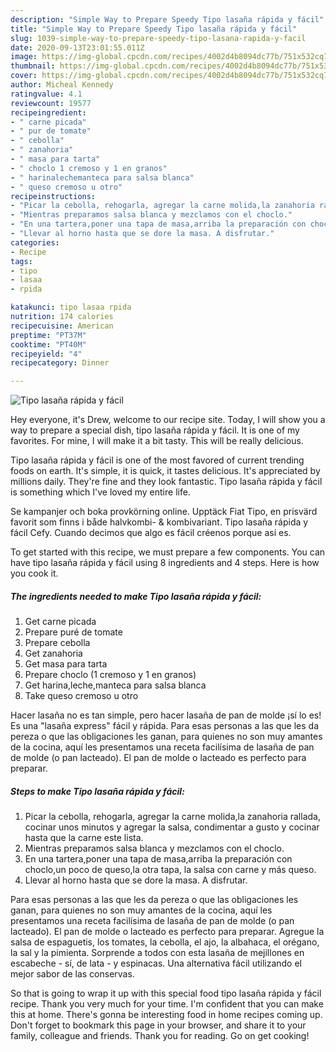 ```yaml
---
description: "Simple Way to Prepare Speedy Tipo lasaña rápida y fácil"
title: "Simple Way to Prepare Speedy Tipo lasaña rápida y fácil"
slug: 1039-simple-way-to-prepare-speedy-tipo-lasana-rapida-y-facil
date: 2020-09-13T23:01:55.011Z
image: https://img-global.cpcdn.com/recipes/4002d4b8094dc77b/751x532cq70/tipo-lasana-rapida-y-facil-foto-principal.jpg
thumbnail: https://img-global.cpcdn.com/recipes/4002d4b8094dc77b/751x532cq70/tipo-lasana-rapida-y-facil-foto-principal.jpg
cover: https://img-global.cpcdn.com/recipes/4002d4b8094dc77b/751x532cq70/tipo-lasana-rapida-y-facil-foto-principal.jpg
author: Micheal Kennedy
ratingvalue: 4.1
reviewcount: 19577
recipeingredient:
- " carne picada"
- " pur de tomate"
- " cebolla"
- " zanahoria"
- " masa para tarta"
- " choclo 1 cremoso y 1 en granos"
- " harinalechemanteca para salsa blanca"
- " queso cremoso u otro"
recipeinstructions:
- "Picar la cebolla, rehogarla, agregar la carne molida,la zanahoria rallada, cocinar unos minutos y agregar la salsa, condimentar a gusto y cocinar hasta que la carne este lista."
- "Mientras preparamos salsa blanca y mezclamos con el choclo."
- "En una tartera,poner una tapa de masa,arriba la preparación con choclo,un poco de queso,la otra tapa, la salsa con carne y más queso."
- "Llevar al horno hasta que se dore la masa. A disfrutar."
categories:
- Recipe
tags:
- tipo
- lasaa
- rpida

katakunci: tipo lasaa rpida 
nutrition: 174 calories
recipecuisine: American
preptime: "PT37M"
cooktime: "PT40M"
recipeyield: "4"
recipecategory: Dinner

---
```



![Tipo lasaña rápida y fácil](https://img-global.cpcdn.com/recipes/4002d4b8094dc77b/751x532cq70/tipo-lasana-rapida-y-facil-foto-principal.jpg)

Hey everyone, it's Drew, welcome to our recipe site. Today, I will show you a way to prepare a special dish, tipo lasaña rápida y fácil. It is one of my favorites. For mine, I will make it a bit tasty. This will be really delicious.

Tipo lasaña rápida y fácil is one of the most favored of current trending foods on earth. It's simple, it is quick, it tastes delicious. It's appreciated by millions daily. They're fine and they look fantastic. Tipo lasaña rápida y fácil is something which I've loved my entire life.

Se kampanjer och boka provkörning online. Upptäck Fiat Tipo, en prisvärd favorit som finns i både halvkombi- &amp; kombivariant. Tipo lasaña rápida y fácil Cefy. Cuando decimos que algo es fácil créenos porque así es.


To get started with this recipe, we must prepare a few components. You can have tipo lasaña rápida y fácil using 8 ingredients and 4 steps. Here is how you cook it.

<!--inarticleads1-->

##### The ingredients needed to make Tipo lasaña rápida y fácil:

1. Get  carne picada
1. Prepare  puré de tomate
1. Prepare  cebolla
1. Get  zanahoria
1. Get  masa para tarta
1. Prepare  choclo (1 cremoso y 1 en granos)
1. Get  harina,leche,manteca para salsa blanca
1. Take  queso cremoso u otro


Hacer lasaña no es tan simple, pero hacer lasaña de pan de molde ¡sí lo es! Es una &#34;lasaña express&#34; fácil y rápida. Para esas personas a las que les da pereza o que las obligaciones les ganan, para quienes no son muy amantes de la cocina, aquí les presentamos una receta facilísima de lasaña de pan de molde (o pan lacteado). El pan de molde o lacteado es perfecto para preparar. 

<!--inarticleads2-->

##### Steps to make Tipo lasaña rápida y fácil:

1. Picar la cebolla, rehogarla, agregar la carne molida,la zanahoria rallada, cocinar unos minutos y agregar la salsa, condimentar a gusto y cocinar hasta que la carne este lista.
1. Mientras preparamos salsa blanca y mezclamos con el choclo.
1. En una tartera,poner una tapa de masa,arriba la preparación con choclo,un poco de queso,la otra tapa, la salsa con carne y más queso.
1. Llevar al horno hasta que se dore la masa. A disfrutar.


Para esas personas a las que les da pereza o que las obligaciones les ganan, para quienes no son muy amantes de la cocina, aquí les presentamos una receta facilísima de lasaña de pan de molde (o pan lacteado). El pan de molde o lacteado es perfecto para preparar. Agregue la salsa de espaguetis, los tomates, la cebolla, el ajo, la albahaca, el orégano, la sal y la pimienta. Sorprende a todos con esta lasaña de mejillones en escabeche - sí, de lata - y espinacas. Una alternativa fácil utilizando el mejor sabor de las conservas. 

So that is going to wrap it up with this special food tipo lasaña rápida y fácil recipe. Thank you very much for your time. I'm confident that you can make this at home. There's gonna be interesting food in home recipes coming up. Don't forget to bookmark this page in your browser, and share it to your family, colleague and friends. Thank you for reading. Go on get cooking!
